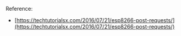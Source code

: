 Reference:

- [https://techtutorialsx.com/2016/07/21/esp8266-post-requests/](https://techtutorialsx.com/2016/07/21/esp8266-post-requests/)
